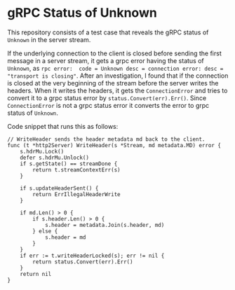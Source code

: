 # gRPC Status of Unknown
This repository consists of a test case that reveals the gRPC status of `Unknown` in the server stream.

If the underlying connection to the client is closed before sending the first message in a server stream, it gets a grpc error having the status of `Unknown`, as `rpc error:  code = Unknown desc = connection error: desc = "transport is closing"`. After an investigation, I found that if the connection is closed at the very beginning of the stream before the server writes the headers. When it writes the headers, it gets the `ConnectionError` and tries to convert it to a grpc status error by `status.Convert(err).Err()`. Since `ConnectionError` is not a grpc status error it converts the error to grpc status of `Unknown`.

Code snippet that runs this as follows:
```
// WriteHeader sends the header metadata md back to the client.
func (t *http2Server) WriteHeader(s *Stream, md metadata.MD) error {
	s.hdrMu.Lock()
	defer s.hdrMu.Unlock()
	if s.getState() == streamDone {
		return t.streamContextErr(s)
	}

	if s.updateHeaderSent() {
		return ErrIllegalHeaderWrite
	}

	if md.Len() > 0 {
		if s.header.Len() > 0 {
			s.header = metadata.Join(s.header, md)
		} else {
			s.header = md
		}
	}
	if err := t.writeHeaderLocked(s); err != nil {
		return status.Convert(err).Err()
	}
	return nil
}
```
